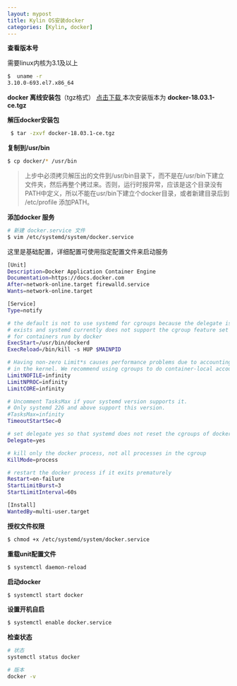 ```yaml
---
layout: mypost
title: Kylin OS安装docker
categories: [Kylin, docker]
---
```


**查看版本号**

需要linux内核为3.1及以上

```bash
$  uname -r
3.10.0-693.el7.x86_64
```

**docker 离线安装包**（tgz格式） [点击下载 ](https://download.docker.com/linux/static/stable/x86_64/) 本次安装版本为 **docker-18.03.1-ce.tgz**

**解压docker安装包**

```bash
 $ tar -zxvf docker-18.03.1-ce.tgz
```

**复制到/usr/bin**

```bash
$ cp docker/* /usr/bin
```

> 上步中必须拷贝解压出的文件到/usr/bin目录下，而不是在/usr/bin下建立文件夹，然后再整个拷过来。否则，运行时报异常，应该是这个目录没有PATH中定义，所以不能在usr/bin下建立个docker目录，或者新建目录后到 /etc/profile 添加PATH。

**添加docker 服务**

```bash
# 新建 docker.service 文件
$ vim /etc/systemd/system/docker.service
```

这里是基础配置，详细配置可使用指定配置文件来启动服务

```bash
[Unit]
Description=Docker Application Container Engine 
Documentation=https://docs.docker.com
After=network-online.target firewalld.service
Wants=network-online.target

[Service] 
Type=notify

# the default is not to use systemd for cgroups because the delegate issues still
# exists and systemd currently does not support the cgroup feature set required 
# for containers run by docker
ExecStart=/usr/bin/dockerd
ExecReload=/bin/kill -s HUP $MAINPID

# Having non-zero Limit*s causes performance problems due to accounting overhead 
# in the kernel. We recommend using cgroups to do container-local accounting.
LimitNOFILE=infinity
LimitNPROC=infinity
LimitCORE=infinity 

# Uncomment TasksMax if your systemd version supports it. 
# Only systemd 226 and above support this version. 
#TasksMax=infinity 
TimeoutStartSec=0 

# set delegate yes so that systemd does not reset the cgroups of docker containers 
Delegate=yes

# kill only the docker process, not all processes in the cgroup 
KillMode=process 

# restart the docker process if it exits prematurely 
Restart=on-failure 
StartLimitBurst=3
StartLimitInterval=60s

[Install]
WantedBy=multi-user.target

```

**授权文件权限**

```bash
$ chmod +x /etc/systemd/system/docker.service
```

**重载unit配置文件**

```bash
$ systemctl daemon-reload 
```

**启动docker**

```bash
$ systemctl start docker
```

 **设置开机自启**

```bash
$ systemctl enable docker.service
```

**检查状态**

```bash
# 状态
systemctl status docker 

# 版本
docker -v
```

